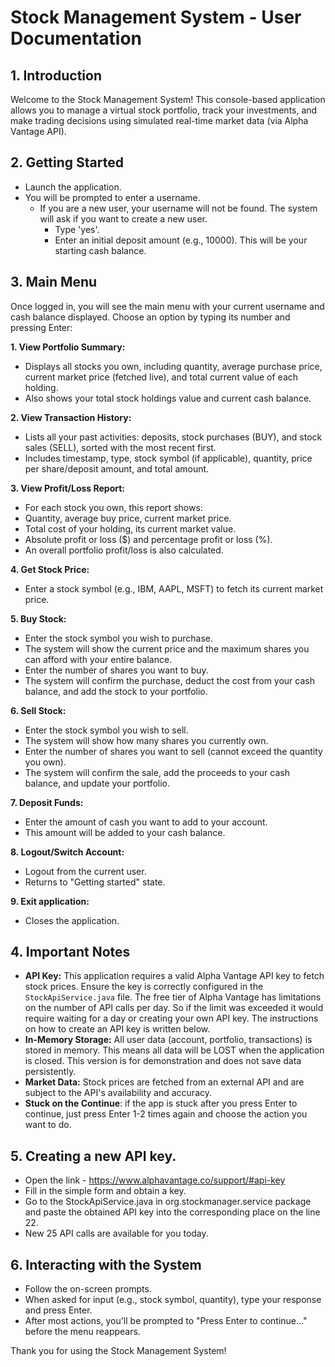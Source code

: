 # Stock Management System - User Documentation

## 1. Introduction
Welcome to the Stock Management System! This console-based application allows you to manage a virtual stock portfolio, track your investments, and make trading decisions using simulated real-time market data (via Alpha Vantage API).

## 2. Getting Started
- Launch the application.
- You will be prompted to enter a username.
    - If you are a new user, your username will not be found. The system will ask if you want to create a new user.
        - Type 'yes'.
        - Enter an initial deposit amount (e.g., 10000). This will be your starting cash balance.

## 3. Main Menu
Once logged in, you will see the main menu with your current username and cash balance displayed. Choose an option by typing its number and pressing Enter:

**1. View Portfolio Summary:**
- Displays all stocks you own, including quantity, average purchase price, current market price (fetched live), and total current value of each holding.
- Also shows your total stock holdings value and current cash balance.

**2. View Transaction History:**
- Lists all your past activities: deposits, stock purchases (BUY), and stock sales (SELL), sorted with the most recent first.
- Includes timestamp, type, stock symbol (if applicable), quantity, price per share/deposit amount, and total amount.

**3. View Profit/Loss Report:**
- For each stock you own, this report shows:
- Quantity, average buy price, current market price.
- Total cost of your holding, its current market value.
- Absolute profit or loss ($) and percentage profit or loss (%).
- An overall portfolio profit/loss is also calculated.

**4. Get Stock Price:**
- Enter a stock symbol (e.g., IBM, AAPL, MSFT) to fetch its current market price.

**5. Buy Stock:**
- Enter the stock symbol you wish to purchase.
- The system will show the current price and the maximum shares you can afford with your entire balance.
- Enter the number of shares you want to buy.
- The system will confirm the purchase, deduct the cost from your cash balance, and add the stock to your portfolio.

**6. Sell Stock:**
- Enter the stock symbol you wish to sell.
- The system will show how many shares you currently own.
- Enter the number of shares you want to sell (cannot exceed the quantity you own).
- The system will confirm the sale, add the proceeds to your cash balance, and update your portfolio.

**7. Deposit Funds:**
- Enter the amount of cash you want to add to your account.
- This amount will be added to your cash balance.

**8. Logout/Switch Account:**
- Logout from the current user.
- Returns to "Getting started" state.

**9. Exit application:**
- Closes the application.

## 4. Important Notes
- **API Key:** This application requires a valid Alpha Vantage API key to fetch stock prices. Ensure the key is correctly configured in the `StockApiService.java` file. The free tier of Alpha Vantage has limitations on the number of API calls per day. So if the limit was exceeded it would require waiting for a day or creating your own API key. The instructions on how to create an API key is written below. 
- **In-Memory Storage:** All user data (account, portfolio, transactions) is stored in memory. This means all data will be LOST when the application is closed. This version is for demonstration and does not save data persistently.
- **Market Data:** Stock prices are fetched from an external API and are subject to the API's availability and accuracy.
- **Stuck on the Continue**: if the app is stuck after you press Enter to continue, just press Enter 1-2 times again and choose the action you want to do.


## 5. Creating a new API key.
- Open the link - https://www.alphavantage.co/support/#api-key
- Fill in the simple form and obtain a key.
- Go to the StockApiService.java in org.stockmanager.service package and paste the obtained API key into the corresponding place on the line 22.
- New 25 API calls are available for you today. 

## 6. Interacting with the System
- Follow the on-screen prompts.
- When asked for input (e.g., stock symbol, quantity), type your response and press Enter.
- After most actions, you'll be prompted to "Press Enter to continue..." before the menu reappears.

Thank you for using the Stock Management System!